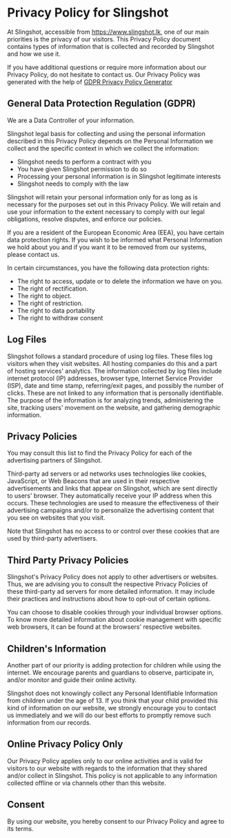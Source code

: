 # Privacy Policy for Slingshot

At Slingshot, accessible from https://www.slingshot.lk, one of our main priorities is the privacy of our visitors. This Privacy Policy document contains types of information that is collected and recorded by Slingshot and how we use it.

If you have additional questions or require more information about our Privacy Policy, do not hesitate to contact us. Our Privacy Policy was generated with the help of [GDPR Privacy Policy Generator](https://www.gdprprivacynotice.com/)

## General Data Protection Regulation (GDPR)

We are a Data Controller of your information.

Slingshot legal basis for collecting and using the personal information described in this Privacy Policy depends on the Personal Information we collect and the specific context in which we collect the information:

- Slingshot needs to perform a contract with you
- You have given Slingshot permission to do so
- Processing your personal information is in Slingshot legitimate interests
- Slingshot needs to comply with the law

Slingshot will retain your personal information only for as long as is necessary for the purposes set out in this Privacy Policy. We will retain and use your information to the extent necessary to comply with our legal obligations, resolve disputes, and enforce our policies.

If you are a resident of the European Economic Area (EEA), you have certain data protection rights. If you wish to be informed what Personal Information we hold about you and if you want it to be removed from our systems, please contact us.

In certain circumstances, you have the following data protection rights:

- The right to access, update or to delete the information we have on you.
- The right of rectification.
- The right to object.
- The right of restriction.
- The right to data portability
- The right to withdraw consent

## Log Files

Slingshot follows a standard procedure of using log files. These files log visitors when they visit websites. All hosting companies do this and a part of hosting services' analytics. The information collected by log files include internet protocol (IP) addresses, browser type, Internet Service Provider (ISP), date and time stamp, referring/exit pages, and possibly the number of clicks. These are not linked to any information that is personally identifiable. The purpose of the information is for analyzing trends, administering the site, tracking users' movement on the website, and gathering demographic information.

## Privacy Policies

You may consult this list to find the Privacy Policy for each of the advertising partners of Slingshot.

Third-party ad servers or ad networks uses technologies like cookies, JavaScript, or Web Beacons that are used in their respective advertisements and links that appear on Slingshot, which are sent directly to users' browser. They automatically receive your IP address when this occurs. These technologies are used to measure the effectiveness of their advertising campaigns and/or to personalize the advertising content that you see on websites that you visit.

Note that Slingshot has no access to or control over these cookies that are used by third-party advertisers.

## Third Party Privacy Policies

Slingshot's Privacy Policy does not apply to other advertisers or websites. Thus, we are advising you to consult the respective Privacy Policies of these third-party ad servers for more detailed information. It may include their practices and instructions about how to opt-out of certain options.

You can choose to disable cookies through your individual browser options. To know more detailed information about cookie management with specific web browsers, it can be found at the browsers' respective websites.

## Children's Information

Another part of our priority is adding protection for children while using the internet. We encourage parents and guardians to observe, participate in, and/or monitor and guide their online activity.

Slingshot does not knowingly collect any Personal Identifiable Information from children under the age of 13. If you think that your child provided this kind of information on our website, we strongly encourage you to contact us immediately and we will do our best efforts to promptly remove such information from our records.

## Online Privacy Policy Only

Our Privacy Policy applies only to our online activities and is valid for visitors to our website with regards to the information that they shared and/or collect in Slingshot. This policy is not applicable to any information collected offline or via channels other than this website.

## Consent

By using our website, you hereby consent to our Privacy Policy and agree to its terms.
